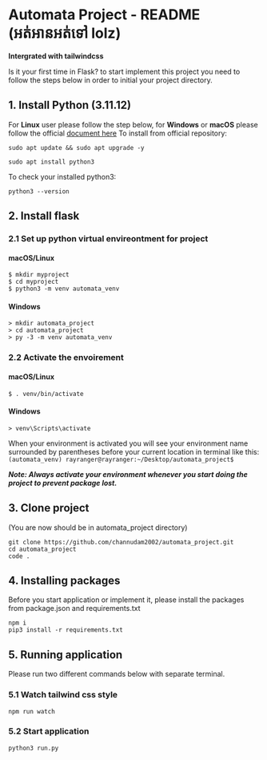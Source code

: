 # Automata Project - README (អត់អានអត់ទៅ lolz)
**Intergrated with tailwindcss** <br/>

Is it your first time in Flask? to start implement this project you need to follow the steps below in order to initial your project directory.
## 1. Install Python (3.11.12)
For **Linux** user please follow the step below, for **Windows** or **macOS** please follow the official [document here](https://www.python.org/downloads/)
To install from official repository:
```
sudo apt update && sudo apt upgrade -y
```
```
sudo apt install python3
```
To check your installed python3:
```
python3 --version
```
## 2. Install flask
### 2.1 Set up python virtual envireontment for project
#### macOS/Linux
```
$ mkdir myproject
$ cd myproject
$ python3 -m venv automata_venv
```
#### Windows
```
> mkdir automata_project
> cd automata_project
> py -3 -m venv automata_venv
```
### 2.2 Activate the envoirement
#### macOS/Linux
```
$ . venv/bin/activate
```
#### Windows
```
> venv\Scripts\activate
```
When your environment is activated you will see your environment name surrounded by parentheses before your current location in terminal like this:
`
(automata_venv) rayranger@rayranger:~/Desktop/automata_project$
`

***Note: Always activate your environment whenever you start doing the project to prevent package lost.***
## 3. Clone project
(You are now should be in automata_project directory)
```
git clone https://github.com/channudam2002/automata_project.git
cd automata_project
code .
```

## 4. Installing packages
Before you start application or implement it, please install the packages from package.json and requirements.txt
```
npm i
pip3 install -r requirements.txt
```
## 5. Running application
Please run two different commands below with separate terminal. 
### 5.1 Watch tailwind css style
```
npm run watch
```
### 5.2 Start application 
```
python3 run.py
```

















